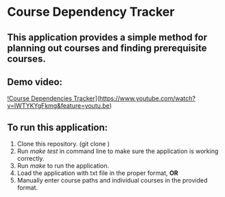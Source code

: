 # Course Dependency Tracker
This application provides a simple method for planning out courses and finding prerequisite courses.
---
## Demo video:
[!Course Dependencies Tracker](http://img.youtube.com/vi/IWTYKYgFkmg/0.jpg)](https://www.youtube.com/watch?v=IWTYKYgFkmg&feature=youtu.be)
## To run this application:
1. Clone this repository. (git clone <this-repo>)
2. Run _make test_ in command line to make sure the application is working correctly.
3. Run _make_ to run the application.
4. Load the application with txt file in the proper format, **OR**
5. Manually enter course paths and individual courses in the provided format.
